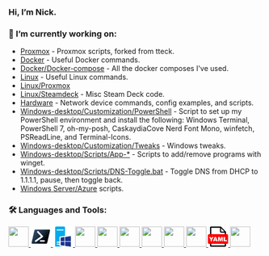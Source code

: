 ### Hi, I’m Nick.

### 🔭 I’m currently working on:
- [Proxmox](https://github.com/chrnnk/proxmox) - Proxmox scripts, forked from tteck.
- [Docker](https://github.com/chrnnk/docker) - Useful Docker commands.
- [Docker/Docker-compose](https://github.com/chrnnk/docker/tree/main/docker-compose) - All the docker composes I've used.
- [Linux](https://github.com/chrnnk/linux) - Useful Linux commands.
- [Linux/Proxmox](https://github.com/chrnnk/linux/tree/main/proxmox)
- [Linux/Steamdeck](https://github.com/chrnnk/linux/tree/main/steamdeck) - Misc Steam Deck code.
- [Hardware](https://github.com/chrnnk/hardware) - Network device commands, config examples, and scripts.
- [Windows-desktop/Customization/PowerShell](https://github.com/chrnnk/windows-desktop/tree/main/Customization/PowerShell) - Script to set up my PowerShell environment and install the following: Windows Terminal, PowerShell 7, oh-my-posh, CaskaydiaCove Nerd Font Mono, winfetch, PSReadLine, and Terminal-Icons.
- [Windows-desktop/Customization/Tweaks](https://github.com/chrnnk/windows-desktop/tree/main/Customization/Tweaks) - Windows tweaks.
- [Windows-desktop/Scripts/App-*](https://github.com/chrnnk/windows-desktop/tree/main/Scripts) - Scripts to add/remove programs with winget.
- [Windows-desktop/Scripts/DNS-Toggle.bat](https://github.com/chrnnk/windows-desktop/blob/main/Scripts/DNS-Toggle.bat) - Toggle DNS from DHCP to 1.1.1.1, pause, then toggle back.
- [Windows Server/Azure](https://github.com/chrnnk/windows-server) scripts.

### 🛠️ Languages and Tools:
<p align="left"> 
<a href="https://code.visualstudio.com/" target="_blank"> <img src="https://raw.githubusercontent.com/housefisharr/app-icons/main/png/vscode.png" width="40" height="40"/> </a>
<a href="https://github.com/PowerShell/PowerShell" target="_blank"> <img src="https://raw.githubusercontent.com/housefisharr/app-icons/main/png/powershell.png" width="40" height="40"/> </a>
<a href="https://www.microsoft.com/en-us/windows-server" target="_blank"> <img src="https://raw.githubusercontent.com/housefisharr/app-icons/main/png/windowsserver.png" width="40" height="40"/> </a> 
<a href="https://azure.microsoft.com/en-us/" target="_blank"> <img src="https://raw.githubusercontent.com/housefisharr/app-icons/main/png/azure.png" width="40" height="40"/> </a> 
<a href="https://www.linux.org/" target="_blank"> <img src="https://raw.githubusercontent.com/housefisharr/app-icons/main/png/tux.png" width="40" height="40"/> </a>
<a href="https://www.docker.com/" target="_blank"> <img src="https://raw.githubusercontent.com/housefisharr/app-icons/main/png/docker.png" width="40" height="40"/> </a>
<a href="https://www.vmware.com/" target="_blank"> <img src="https://raw.githubusercontent.com/housefisharr/app-icons/main/png/vmware.png" width="40" height="40"/> </a>
<a href="https://www.proxmox.com/en/" target="_blank"> <img src="https://raw.githubusercontent.com/housefisharr/app-icons/main/png/proxmox.png" width="40" height="40"/> </a>
<a href="https://unraid.net/" target="_blank"> <img src="https://raw.githubusercontent.com/housefisharr/app-icons/main/png/unraid.png" width="40" height="40"/> </a>
<a href="https://yaml.org/" target="_blank"> <img src="https://raw.githubusercontent.com/housefisharr/app-icons/main/png/yaml.png" width="40" height="40"/> </a>
<a href="https://app.plex.tv/desktop/#!/" target="_blank"> <img src="https://raw.githubusercontent.com/housefisharr/app-icons/main/png/plex.png" width="40" height="40"/> </a>
</p>  
